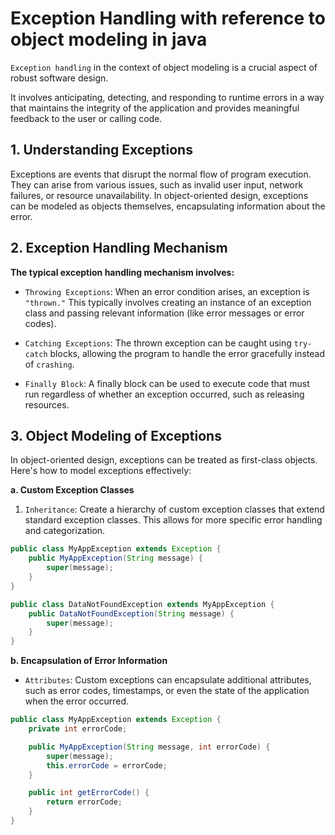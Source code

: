 # Exception Handling with reference to object modeling in java

`Exception handling` in the context of object modeling is a crucial aspect of robust software design.

It involves anticipating, detecting, and responding to runtime errors in a way that maintains the integrity of the application and provides meaningful feedback to the user or calling code.

## 1. Understanding Exceptions

Exceptions are events that disrupt the normal flow of program execution. They can arise from various issues, such as invalid user input, network failures, or resource unavailability. In object-oriented design, exceptions can be modeled as objects themselves, encapsulating information about the error.

## 2. Exception Handling Mechanism

**The typical exception handling mechanism involves:**

- `Throwing Exceptions`: When an error condition arises, an exception is `"thrown."` This typically involves creating an instance of an exception class and passing relevant information (like error messages or error codes).

- `Catching Exceptions`: The thrown exception can be caught using `try-catch` blocks, allowing the program to handle the error gracefully instead of `crashing`.

- `Finally Block`: A finally block can be used to execute code that must run regardless of whether an exception occurred, such as releasing resources.

## 3. Object Modeling of Exceptions

In object-oriented design, exceptions can be treated as first-class objects. Here's how to model exceptions effectively:

**a. Custom Exception Classes**

1. `Inheritance`: Create a hierarchy of custom exception classes that extend standard exception classes. This allows for more specific error handling and categorization.

```java
public class MyAppException extends Exception {
    public MyAppException(String message) {
        super(message);
    }
}

public class DataNotFoundException extends MyAppException {
    public DataNotFoundException(String message) {
        super(message);
    }
}
```

**b. Encapsulation of Error Information**

- `Attributes`: Custom exceptions can encapsulate additional attributes, such as error codes, timestamps, or even the state of the application when the error occurred.

```java
public class MyAppException extends Exception {
    private int errorCode;

    public MyAppException(String message, int errorCode) {
        super(message);
        this.errorCode = errorCode;
    }

    public int getErrorCode() {
        return errorCode;
    }
}
```
